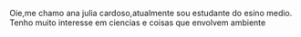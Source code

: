 Oie,me chamo ana julia cardoso,atualmente sou estudante do esino medio.
Tenho muito interesse em ciencias e coisas que envolvem ambiente
